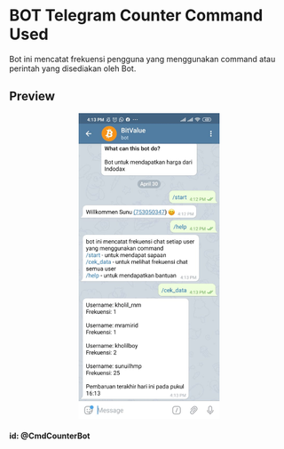 # BOT Telegram Counter Command Used

Bot ini mencatat frekuensi pengguna yang menggunakan command atau perintah yang disediakan oleh Bot.

## Preview

<p align="center">
  <a href="https://github.com/sunudika/bot-telegram-counter/tree/master/assets/image/preview.jpg"><img src="assets/image/preview.jpg" alt="preview-bot-telegram-counter" height="550" border="0"></a>
</p>

#### id: @CmdCounterBot
